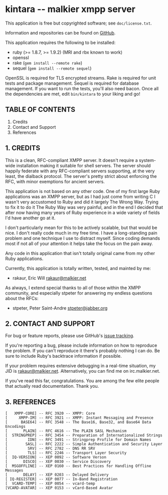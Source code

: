 kintara -- malkier xmpp server
==============================

This application is free but copyrighted software; see `doc/license.txt`.

Information and repositories can be found on [GitHub][].

[github]: http://github.com/malkier/kintara/

This application requires the following to be installed:

  - ruby (>= 1.8.7, >= 1.9.2) (MRI and rbx known to work)
  - openssl
  - rake (`gem install --remote rake`)
  - sequel (`gem install --remote sequel`)

OpenSSL is required for TLS encrypted streams. Rake is required for unit tests
and package management. Sequel is required for database management. If you want
to run the tests, you'll also need bacon. Once all the dependencies are met,
edit `bin/kintara` to your liking and go!

TABLE OF CONTENTS
-----------------
  1. Credits
  2. Contact and Support
  3. References

1\. CREDITS
-----------

This is a clean, RFC-compliant XMPP server. It doesn't require a system-wide
installation making it suitable for shell servers. The server should happily
federate with any RFC-compliant servers supporting, at the very least, the
dialback protocol. The server's pretty strict about enforcing the RFC, with
minor exemptions for ancient servers.

This application is not based on any other code. One of my first large Ruby
applications was an XMPP server, but as I had just come from writing C I wasn't
very accustomed to Ruby and did it largely The Wrong Way. Trying to fix it to
do it The Ruby Way was very painful, and in the end I decided that after now
having many years of Ruby experience in a wide variety of fields I'd have
another go at it.

I don't particularly mean for this to be actively scalable, but that would be
nice. I don't really code much in my free time. I have a long-standing pain
problem and one technique I use to distract myself. Since coding demands most
if not all of your attention it helps take the focus on the pain away.

Any code in this application that isn't totally original came from my other
Ruby applications.

Currently, this application is totally written, tested, and mainted by me:

  - rakaur, Eric Will <rakaur@malkier.net>

As always, I extend special thanks to all of those within the XMPP community,
and especially stpeter for answering my endless questions about the RFCs:

  - stpeter, Peter Saint-Andre <stpeter@jabber.org>

2\. CONTACT AND SUPPORT
-----------------------

For bug or feature reports, please use GitHub's [issue tracking][1].

[1]: http://github.com/rakaur/kintara/issues/

If you're reporting a bug, please include information on how to reproduce the
problem. If you can't reproduce it there's probably nothing I can do. Be sure
to include Ruby's backtrace information if possible.

If your problem requires extensive debugging in a real-time situation, my JID
is rakaur@malkier.net. Alternatively, you can find me on irc.malkier.net.

If you've read this far, congratulations. You are among the few elite people
that actually read documentation. Thank you.

3\. REFERENCES
--------------

    [   XMPP-CORE] -- RFC 3920 -- XMPP: Core
    [     XMPP-IM] -- RFC 3921 -- XMPP: Instant Messaging and Presence
    [      BASE64] -- RFC 3548 -- The Base16, Base32, and Base64 Data Encodings
    [       PLAIN] -- RFC 4616 -- The PLAIN SASL Mechanism
    [  STRINGPREP] -- RFC 3454 -- Preparation of Internationalized Strings
    [         IDN] -- RFC 3491 -- Stringprep Profile for Domain Names
    [        SASL] -- RFC 2222 -- Simple Authentication and Security Layer
    [         SRV] -- RFC 2782 -- DNS RR SRV
    [         TLS] -- RFC 2246 -- Transport Layer Security
    [  IQ-VERSION] -- XEP 0092 -- Software Verson
    [       DISCO] -- XEP 0030 -- Service Discovery
    [  MSGOFFLINE] -- XEP 0160 -- Best Practices for Handling Offline Messages
    [       DELAY] -- XEP 0203 -- Delayed Delivery
    [ IQ-REGISTER] -- XEP 0077 -- In-Band Registration
    [  VCARD-TEMP] -- XEP 0054 -- vcard-temp
    [VCARD-AVATAR] -- XEP 0153 -- vCard-Based Avatar

